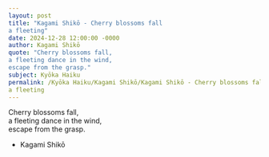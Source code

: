 ```yaml
---
layout: post
title: "Kagami Shikō - Cherry blossoms fall  
a fleeting"
date: 2024-12-28 12:00:00 -0000
author: Kagami Shikō
quote: "Cherry blossoms fall,  
a fleeting dance in the wind,  
escape from the grasp."
subject: Kyōka Haiku
permalink: /Kyōka Haiku/Kagami Shikō/Kagami Shikō - Cherry blossoms fall  
a fleeting
---
```


Cherry blossoms fall,  
a fleeting dance in the wind,  
escape from the grasp.

- Kagami Shikō
